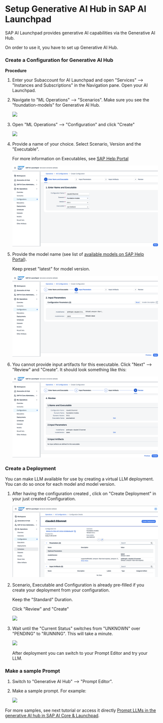 # Setup Generative AI Hub in SAP AI Launchpad


SAP AI Launchpad provides generative AI capabilities via the Generative AI Hub.

On order to use it, you have to set up Generative AI Hub.




### Create a Configuration for Generative AI Hub


**Procedure**

1. Enter your Subaccount for AI Launchpad and open "Services" --> "Instances and Subscriptions" in the Navigation pane. Open your AI Launchpad.


2. Navigate to "ML Operations" --> "Scenarios". Make sure you see the "foundation-models" for Generative AI Hub.

   ![](images/29_ail_foundationmodels.png)

3. Open "ML Operations" --> "Configuration" and click "Create"

   ![](images/31_genai_create.png)

4. Provide a name of your choice. Select Scenario, Version and the "Executable".   

    For more information on Executables, see [SAP Help Portal](https://help.sap.com/docs/sap-ai-core/sap-ai-core-service-guide/models-and-scenarios-in-generative-ai-hub?locale=en-US&q=generative)
    
    ![](images/32_bedrock_genai_conf_step1.png)

5. Provide the model name (see list of [available models on SAP Help Portal](https://help.sap.com/docs/sap-ai-core/sap-ai-core-service-guide/models-and-scenarios-in-generative-ai-hub?locale=en-US&q=generative)). 

    Keep preset "latest" for model version.

    ![](images/33_bedrock_genai_conf_step2.png)

6. You cannot provide input artifacts for this executable. Click "Next" --> "Review" and "Create". It should look something like this:
    
    ![](images/33_bedrock_genai_conf_step3_review.png)


### Create a Deployment

You can make LLM available for use by creating a virtual LLM deployment. You can do so once for each model and model version.

1. After having the configuration created , click on "Create Deployment" in your just created Configuration.

    ![](images/34_bedrock_genai_createdeploy.png)

2. Scenario, Executable and Configuration is already pre-filled if you create your deployment from your configuration.

    Keep the "Standard" Duration. 
    
    Click "Review" and "Create"

    ![](images/35_genai_duration.png)

3. Wait until the "Current Status" switches from "UNKNOWN" over "PENDING" to "RUNNING". This will take a minute.

    ![](images/36_genai_status.png)

    After deployment you can switch to your Prompt Editor and try your LLM.

### Make a sample Prompt

1. Switch to "Generative AI Hub" --> "Prompt Editor".

2. Make a sample prompt. For example:

    ![](images/37_genai_sampleprompt.png)

    

For more samples, see next tutorial or access it directly [Prompt LLMs in the generative AI hub in SAP AI Core & Launchpad](https://developers.sap.com/tutorials/ai-core-generative-ai.html).